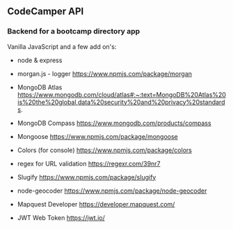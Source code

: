 ## CodeCamper API

### Backend for a bootcamp directory app

Vanilla JavaScript and a few add on's:

- node & express

- morgan.js - logger
  https://www.npmjs.com/package/morgan

- MongoDB Atlas
  https://www.mongodb.com/cloud/atlas#:~:text=MongoDB%20Atlas%20is%20the%20global,data%20security%20and%20privacy%20standards.

- MongoDB Compass
  https://www.mongodb.com/products/compass

- Mongoose
  https://www.npmjs.com/package/mongoose

- Colors (for console)
  https://www.npmjs.com/package/colors

- regex for URL validation
  https://regexr.com/39nr7

- Slugify
  https://www.npmjs.com/package/slugify

- node-geocoder
  https://www.npmjs.com/package/node-geocoder

- Mapquest Developer
  https://developer.mapquest.com/

- JWT Web Token
https://jwt.io/

